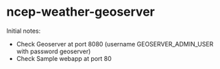 # ncep-weather-geoserver

Initial notes:
- Check Geoserver at port 8080 (username GEOSERVER_ADMIN_USER with password geoserver)
- Check Sample webapp at port 80
